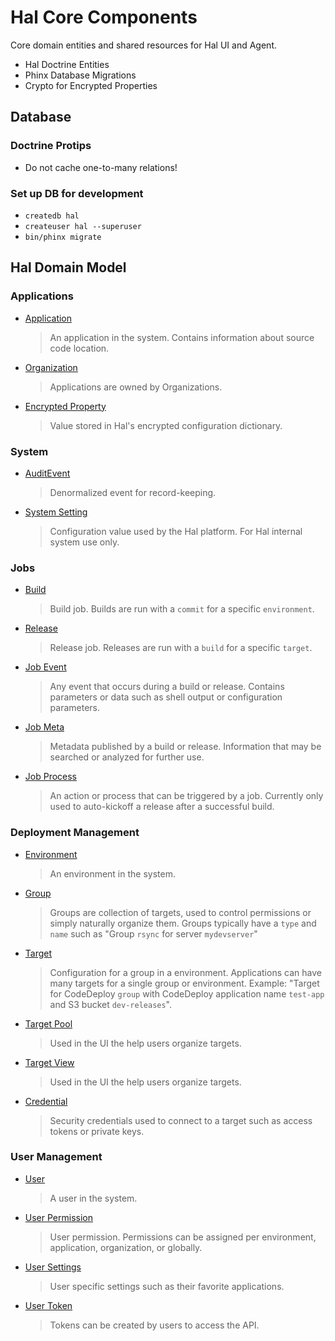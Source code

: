 # Hal Core Components

Core domain entities and shared resources for Hal UI and Agent.

- Hal Doctrine Entities
- Phinx Database Migrations
- Crypto for Encrypted Properties

## Database

### Doctrine Protips
- Do not cache one-to-many relations!

### Set up DB for development

- `createdb hal`
- `createuser hal --superuser`
- `bin/phinx migrate`

## Hal Domain Model

### Applications

- [Application](src/Entity/Application.php)
    > An application in the system. Contains information about source code location.

- [Organization](src/Entity/Organization.php)
    > Applications are owned by Organizations.

- [Encrypted Property](src/Entity/EncryptedProperty.php)
    > Value stored in Hal's encrypted configuration dictionary.

### System

- [AuditEvent](src/Entity/AuditEvent.php)
    > Denormalized event for record-keeping.

- [System Setting](src/Entity/SystemSetting.php)
    > Configuration value used by the Hal platform. For Hal internal system use only.

### Jobs

- [Build](src/Entity/Build.php)
    > Build job. Builds are run with a `commit` for a specific `environment`.

- [Release](src/Entity/Release.php)
    > Release job. Releases are run with a `build` for a specific `target`.

- [Job Event](src/Entity/JobEvent.php)
    > Any event that occurs during a build or release. Contains parameters or data
      such as shell output or configuration parameters.

- [Job Meta](src/Entity/JobMeta.php)
    > Metadata published by a build or release. Information that may be
      searched or analyzed for further use.

- [Job Process](src/Entity/JobProcess.php)
    > An action or process that can be triggered by a job. Currently only used
      to auto-kickoff a release after a successful build.

### Deployment Management

- [Environment](src/Entity/Environment.php)
    > An environment in the system.

- [Group](src/Entity/Group.php)
    > Groups are collection of targets, used to control permissions or simply naturally organize them.
    > Groups typically have a `type` and `name` such as "Group `rsync` for server `mydevserver`"

- [Target](src/Entity/Target.php)
    > Configuration for a group in a environment. Applications can have many targets for a single group or environment.
    > Example: "Target for CodeDeploy `group` with CodeDeploy application name `test-app` and S3 bucket `dev-releases`".

- [Target Pool](src/Entity/TargetPool.php)
    > Used in the UI the help users organize targets.

- [Target View](src/Entity/TargetView.php)
    > Used in the UI the help users organize targets.

- [Credential](src/Entity/Credential.php)
    > Security credentials used to connect to a target such as access tokens or private keys.

### User Management

- [User](src/Entity/User.php)
    > A user in the system.

- [User Permission](src/Entity/UserPermission.php)
    > User permission. Permissions can be assigned per environment, application, organization, or globally.

- [User Settings](src/Entity/UserSettings.php)
    > User specific settings such as their favorite applications.

- [User Token](src/Entity/UserToken.php)
    > Tokens can be created by users to access the API.
